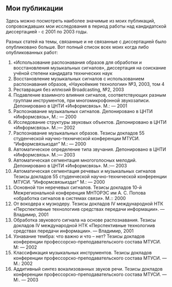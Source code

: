 <h2>Мои публикации</h2>
<p>Здесь можно посмотреть наиболее значимые из моих публикаций, сопровождавших мои исследования в период работы над кандидатской диссертацией - с 2001 по 2003 годы.</p>
<p>Разных статей на темы, связанные и не связанные с диссертацией было опубликовано больше. Вот полный список всех моих когда либо опубликованных работ:
<ol>
<li>«Использование распознавания образов для обработки и восстановления музыкальных сигналов», диссертация на соискание учёной степени кандидата технических наук</li>
<li>Восстановление музыкальных сигналов с использованием распознавания образов, «Наукоёмкие технологии» №3, 2003, том 4</li>
<li>Реставрация без иллюзий Broadcasting, №2, 2003</li>
<li>Подавление взаимного влияния сигналов, соответствующих разным группам инструментов, при многомикрофонной звукозаписи. Депонировано в ЦНТИ «Информсвязь». М.: — 2001</li>
<li>Распознавание музыкальных сигналов. Депонировано в ЦНТИ «Информсвязь», М.: — 2000</li>
<li>Исследование структуры звуковых объектов. Депонировано в ЦНТИ «Информсвязь». М.:— 2002</li>
<li>Распознавание музыкальных образов. Тезисы докладов 55 студенческой научно-технической конференции МТУСИ. “Информсвязьиздат” М.: — 2000</li>
<li>Автоматическое определение типа звучания. Депонировано в ЦНТИ «Информсвязь». М.:— 2003</li>
<li>Автоматическая сегментация многоголосных мелодий. Депонировано в ЦНТИ «Информсвязь». М.:— 2003</li>
<li>Автоматическая сегментация речевых и музыкальных сигналов Тезисы докладов 55 студенческой научно-технической конференции МТУСИ. “Информсвязьиздат” М.: — 2000</li>
<li>Основной тон неречевых сигналов. Тезисы докладов 10-й Межрегиональной конференция МНТОРЭС им А. С. Попова «обработка сигналов в системах связи». М.:: 2000</li>
<li>От вокодера к музкодеру. Тезисы докладов IV международной НТК «Перспективные технологиив средствах передачи информации». — Владимир, 2001</li>
<li>Обработка звукового сигнала на основе распознавания. Тезисы докладов IV международной НТК «Перспективные технологиив средствах передачи информации». — Владимир, 2001</li>
<li>Узнавание тембра: что важно и что – нет? Тезисы докладов конференции профессорско-преподавательского состава МТУСИ. М: — 2002</li>
<li>Классификация музыкальных инструментов. Тезисы докладов конференции профессорско-преподавательского состава МТУСИ. — М.: 2002</li>
<li>Аддитивный синтез вокализованных звуков речи. Тезисы докладов конференции профессорско-преподавательского состава МТУСИ. — М:. — 2003</li>
</ol></p>
